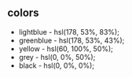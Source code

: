 ## colors
 * lightblue - hsl(178, 53%, 83%);
 * greenblue - hsl(178, 53%, 43%);
 * yellow - hsl(60, 100%, 50%);
 * grey - hsl(0, 0%, 50%);
 * black - hsl(0, 0%, 0%);